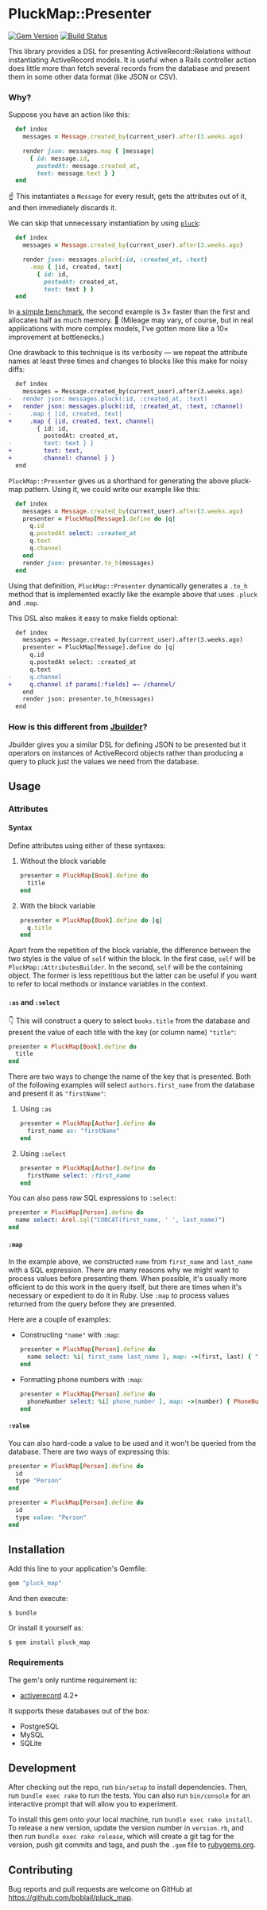 # PluckMap::Presenter

[![Gem Version](https://badge.fury.io/rb/pluck_map.svg)](https://rubygems.org/gems/pluck_map)
[![Build Status](https://travis-ci.org/boblail/pluck_map.svg)](https://travis-ci.org/boblail/pluck_map)

This library provides a DSL for presenting ActiveRecord::Relations without instantiating ActiveRecord models. It is useful when a Rails controller action does little more than fetch several records from the database and present them in some other data format (like JSON or CSV).

### Why?

Suppose you have an action like this:

```ruby
  def index
    messages = Message.created_by(current_user).after(3.weeks.ago)

    render json: messages.map { |message|
      { id: message.id,
        postedAt: message.created_at,
        text: message.text } }
  end
```

:point_up: This instantiates a `Message` for every result, gets the attributes out of it, and then immediately discards it.

We can skip that unnecessary instantiation by using [`pluck`](https://api.rubyonrails.org/classes/ActiveRecord/Calculations.html#method-i-pluck):

```ruby
  def index
    messages = Message.created_by(current_user).after(3.weeks.ago)

    render json: messages.pluck(:id, :created_at, :text)
      .map { |id, created, text|
        { id: id,
          postedAt: created_at,
          text: text } }
  end
```

In [a simple benchmark](https://github.com/boblail/pluck_map/blob/master/test/benchmarks.rb), the second example is 3× faster than the first and allocates half as much memory. :rocket: (Mileage may vary, of course, but in real applications with more complex models, I've gotten more like a 10× improvement at bottlenecks.)

One drawback to this technique is its verbosity — we repeat the attribute names at least three times and changes to blocks like this make for noisy diffs:

```diff
  def index
    messages = Message.created_by(current_user).after(3.weeks.ago)
-   render json: messages.pluck(:id, :created_at, :text)
+   render json: messages.pluck(:id, :created_at, :text, :channel)
-     .map { |id, created, text|
+     .map { |id, created, text, channel|
        { id: id,
          postedAt: created_at,
-         text: text } }
+         text: text,
+         channel: channel } }
  end
```

`PluckMap::Presenter` gives us a shorthand for generating the above pluck-map pattern. Using it, we could write our example like this:

```ruby
  def index
    messages = Message.created_by(current_user).after(3.weeks.ago)
    presenter = PluckMap[Message].define do |q|
      q.id
      q.postedAt select: :created_at
      q.text
      q.channel
    end
    render json: presenter.to_h(messages)
  end
```

Using that definition, `PluckMap::Presenter` dynamically generates a `.to_h` method that is implemented exactly like the example above that uses `.pluck` and `.map`.

This DSL also makes it easy to make fields optional:

```diff
  def index
    messages = Message.created_by(current_user).after(3.weeks.ago)
    presenter = PluckMap[Message].define do |q|
      q.id
      q.postedAt select: :created_at
      q.text
-     q.channel
+     q.channel if params[:fields] =~ /channel/
    end
    render json: presenter.to_h(messages)
  end
```

### How is this different from [Jbuilder](https://github.com/rails/jbuilder)?

Jbuilder gives you a similar DSL for defining JSON to be presented but it operators on instances of ActiveRecord objects rather than producing a query to pluck just the values we need from the database.



## Usage

### Attributes

#### Syntax

Define attributes using either of these syntaxes:

 1. Without the block variable

    ```ruby
    presenter = PluckMap[Book].define do
      title
    end
    ```

 2. With the block variable

    ```ruby
    presenter = PluckMap[Book].define do |q|
      q.title
    end
    ```

Apart from the repetition of the block variable, the difference between the two styles is the value of `self` within the block. In the first case, `self` will be `PluckMap::AttributesBuilder`. In the second, `self` will be the containing object. The former is less repetitious but the latter can be useful if you want to refer to local methods or instance variables in the context.

#### `:as` and `:select`

:point_down: This will construct a query to select `books.title` from the database and present the value of each title with the key (or column name) `"title"`:

```ruby
presenter = PluckMap[Book].define do
  title
end
```

There are two ways to change the name of the key that is presented. Both of the following examples will select `authors.first_name` from the database and present it as `"firstName"`:


 1. Using `:as`

    ```ruby
    presenter = PluckMap[Author].define do
      first_name as: "firstName"
    end
    ```

 2. Using `:select`

    ```ruby
    presenter = PluckMap[Author].define do
      firstName select: :first_name
    end
    ```

You can also pass raw SQL expressions to `:select`:

```ruby
presenter = PluckMap[Person].define do
  name select: Arel.sql("CONCAT(first_name, ' ', last_name)")
end
```

#### `:map`

In the example above, we constructed `name` from `first_name` and `last_name` with a SQL expression. There are many reasons why we might want to process values before presenting them. When possible, it's usually more efficient to do this work in the query itself, but there are times when it's necessary or expedient to do it in Ruby. Use `:map` to process values returned from the query before they are presented.

Here are a couple of examples:

- Constructing `"name"` with `:map`:
    ```ruby
    presenter = PluckMap[Person].define do
      name select: %i[ first_name last_name ], map: ->(first, last) { "#{first} #{last}" }
    end
    ```

- Formatting phone numbers with `:map`:
    ```ruby
    presenter = PluckMap[Person].define do
      phoneNumber select: %i[ phone_number ], map: ->(number) { PhoneNumberFormatter.format(number) }
    end
    ```

#### `:value`

You can also hard-code a value to be used and it won't be queried from the database. There are two ways of expressing this:

```ruby
presenter = PluckMap[Person].define do
  id
  type "Person"
end
```

```ruby
presenter = PluckMap[Person].define do
  id
  type value: "Person"
end
```



## Installation

Add this line to your application's Gemfile:

```ruby
gem "pluck_map"
```

And then execute:

    $ bundle

Or install it yourself as:

    $ gem install pluck_map


### Requirements

The gem's only runtime requirement is:

 - [activerecord](https://rubygems.org/gems/activerecord) 4.2+

It supports these databases out of the box:

 - PostgreSQL
 - MySQL
 - SQLite



## Development

After checking out the repo, run `bin/setup` to install dependencies. Then, run `bundle exec rake` to run the tests. You can also run `bin/console` for an interactive prompt that will allow you to experiment.

To install this gem onto your local machine, run `bundle exec rake install`. To release a new version, update the version number in `version.rb`, and then run `bundle exec rake release`, which will create a git tag for the version, push git commits and tags, and push the `.gem` file to [rubygems.org](https://rubygems.org).



## Contributing

Bug reports and pull requests are welcome on GitHub at https://github.com/boblail/pluck_map.
